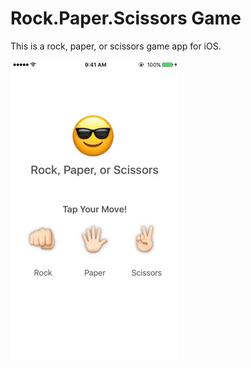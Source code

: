 # Rock.Paper.Scissors Game

This is a rock, paper, or scissors game app for iOS.

![Rock, Paper, Scissors Game](/preview.gif?raw=true "Rock. Paper. Scissors")


